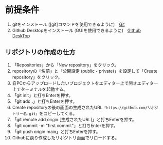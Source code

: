 # 前提条件
1. gitをインストール ([git]コマンドを使用できるように)　[Git](https://git-scm.com/downloads)
2. Github Desktopをインストール (GUIを使用できるように)　[Github DeskTop](https://github.com/apps/desktop?ref_cta=download+desktop&ref_loc=installing+github+desktop&ref_page=docs)
  
## リポジトリの作成の仕方
1. 「Repositories」から「New repository」をクリック。  
2. repositoryの「名前」と「公開設定 (public・private)」を設定して「Create repository」をクリック。  
3. 自PCからアップロードしたいプロジェクトをエディター上で開きエディター上でターミナルを起動する。  
4. 「git init」と打ちEnterを押す。  
5. 「git add .」と打ちEnterを押す。  
6. Create repositoryの後の画面の生成されたURL```「https://github.com/リポジトリー名.git」```をコピーしてくる。  
7. 「git remote add origin [生成されたURL]」と打ちEnterを押す。  
8. 「git commit -m "first commit"」と打ちEnterを押す。  
9. 「git push origin main」と打ちEnterを押す。  
10. Githubに戻り作成したリポジトリ画面でリロードする。  
